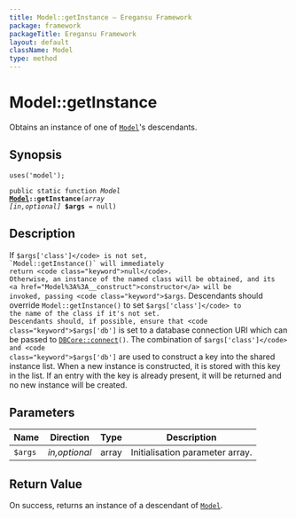 ```yaml
---
title: Model::getInstance — Eregansu Framework
package: framework
packageTitle: Eregansu Framework
layout: default
className: Model
type: method
---
```


# Model::getInstance

Obtains an instance of one of <code><a href="Model">Model</a></code>'s descendants.

## Synopsis

<code>uses('model');</code>

<code>public static function <i>Model</i> <b><a href="Model">Model</a>::getInstance</b>(<i>array</i> <i>[in,optional]</i> <b>$args</b> = null)</code>

## Description

If <code class="keyword">$args['class']</code> is not set, `Model::getInstance()` will immediately
return <code class="keyword">null</code>.
Otherwise, an instance of the named class will be obtained, and its
<a href="Model%3A%3A__construct">constructor</a> will be invoked, passing <code class="keyword">$args</code>.
Descendants should override `Model::getInstance()` to set <code class="keyword">$args['class']</code> to
the name of the class if it's not set.
Descendants should, if possible, ensure that <code class="keyword">$args['db']</code> is set to
a database connection URI which can be passed to <code><a href="DBCore%3A%3Aconnect">DBCore::connect</a>()</code>.
The combination of <code class="keyword">$args['class']</code> and <code class="keyword">$args['db']</code> are used to
construct a key into the shared instance list. When a new instance is
constructed, it is stored with this key in the list. If an entry with
the key is already present, it will be returned and no new instance
will be created.

## Parameters

<table>
  <thead>
    <tr>
      <th>Name</th>
      <th>Direction</th>
      <th>Type</th>
      <th>Description</th>
    </tr>
  </thead>
  <tbody>
    <tr>
      <td><code>$args</code>
      <td><i>in,optional</i></td>
      <td>array</td>
      <td>
Initialisation parameter array.
      </td>
    </tr>
  </tbody>
</table>

## Return Value

On success, returns an instance of a descendant of <code><a href="Model">Model</a></code>.

